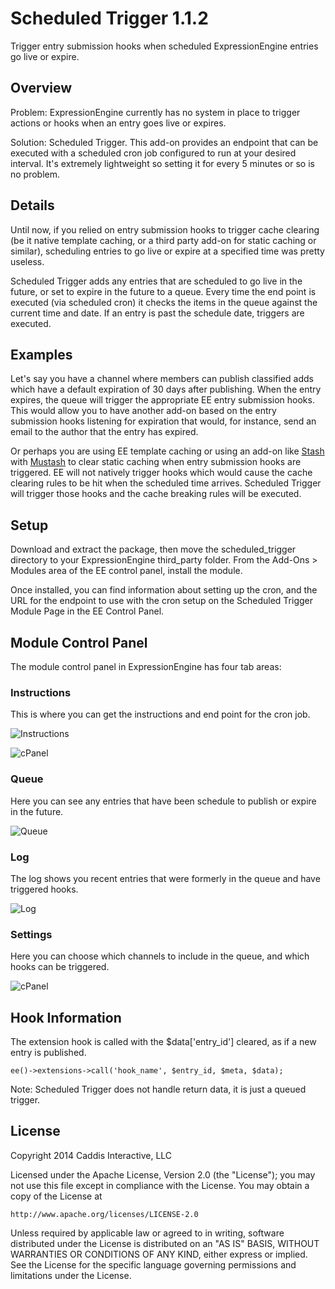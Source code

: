 # Scheduled Trigger 1.1.2

Trigger entry submission hooks when scheduled ExpressionEngine entries go live or expire.

## Overview

Problem: ExpressionEngine currently has no system in place to trigger actions or hooks when an entry goes live or expires.

Solution: Scheduled Trigger. This add-on provides an endpoint that can be executed with a scheduled cron job configured to run at your desired interval. It's extremely lightweight so setting it for every 5 minutes or so is no problem.

## Details

Until now, if you relied on entry submission hooks to trigger cache clearing (be it native template caching, or a third party add-on for static caching or similar), scheduling entries to go live or expire at a specified time was pretty useless.

Scheduled Trigger adds any entries that are scheduled to go live in the future, or set to expire in the future to a queue. Every time the end point is executed (via scheduled cron) it checks the items in the queue against the current time and date. If an entry is past the schedule date, triggers are executed.

## Examples

Let's say you have a channel where members can publish classified adds which have a default expiration of 30 days after publishing. When the entry  expires, the queue will trigger the appropriate EE entry submission hooks. This would allow you to have another add-on based on the entry submission hooks listening for expiration that would, for instance, send an email to the author that the entry has expired.

Or perhaps you are using EE template caching or using an add-on like [Stash] with [Mustash] to clear static caching when entry submission hooks are triggered. EE will not natively trigger hooks which would cause the cache clearing rules to be hit when the scheduled time arrives. Scheduled Trigger will trigger those hooks and the cache breaking rules will be executed.

[Stash]:https://github.com/croxton/Stash
[Mustash]:http://devot-ee.com/add-ons/mustash

## Setup

Download and extract the package, then move the scheduled_trigger directory to your ExpressionEngine third_party folder. From the Add-Ons > Modules area of the EE control panel, install the module.

Once installed, you can find information about setting up the cron, and the URL for the endpoint to use with the cron setup on the Scheduled Trigger Module Page in the EE Control Panel.

## Module Control Panel

The module control panel in ExpressionEngine has four tab areas:

### Instructions

This is where you can get the instructions and end point for the cron job.

![Instructions](http://files.caddis.co/addons/scheduled-trigger/instructions.jpg)

![cPanel](http://files.caddis.co/addons/scheduled-trigger/cpanel.jpg)

### Queue

Here you can see any entries that have been schedule to publish or expire in the future.

![Queue](http://files.caddis.co/addons/scheduled-trigger/queue.jpg)

### Log

The log shows you recent entries that were formerly in the queue and have triggered hooks.

![Log](http://files.caddis.co/addons/scheduled-trigger/log.jpg)

### Settings

Here you can choose which channels to include in the queue, and which hooks can be triggered.

![cPanel](http://files.caddis.co/addons/scheduled-trigger/settings.jpg)

## Hook Information

The extension hook is called with the $data['entry_id'] cleared, as if a new entry is published.

	ee()->extensions->call('hook_name', $entry_id, $meta, $data);

Note: Scheduled Trigger does not handle return data, it is just a queued trigger.

## License

Copyright 2014 Caddis Interactive, LLC

Licensed under the Apache License, Version 2.0 (the "License");
you may not use this file except in compliance with the License.
You may obtain a copy of the License at

	http://www.apache.org/licenses/LICENSE-2.0

Unless required by applicable law or agreed to in writing, software
distributed under the License is distributed on an "AS IS" BASIS,
WITHOUT WARRANTIES OR CONDITIONS OF ANY KIND, either express or implied.
See the License for the specific language governing permissions and
limitations under the License.